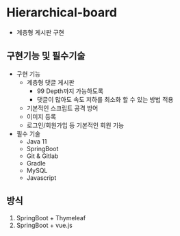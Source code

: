 # Hierarchical-board
- 계층형 게시판 구현

## 구현기능 및 필수기술
- 구현 기능
    - 계층형 댓글 게시판
        - 99 Depth까지 가능하도록
        - 댓글이 많아도 속도 저하를 최소화 할 수 있는 방법 적용
    - 기본적인 스크립트 공격 방어
    - 이미지 등록
    - 로그인/회원가입 등 기본적인 회원 기능
- 필수 기술
    - Java 11
    - SpringBoot
    - Git & Gitlab
    - Gradle
    - MySQL
    - Javascript

## 방식
1. SpringBoot + Thymeleaf
2. SpringBoot + vue.js